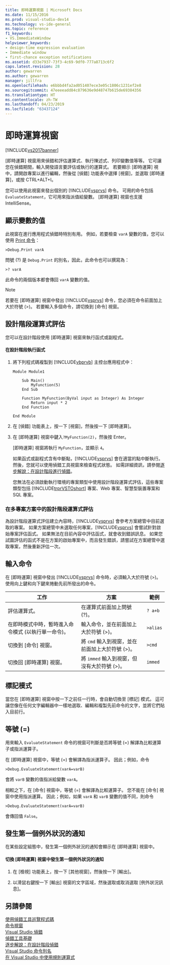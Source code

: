 ```yaml
---
title: 即時運算視窗 | Microsoft Docs
ms.date: 11/15/2016
ms.prod: visual-studio-dev14
ms.technology: vs-ide-general
ms.topic: reference
f1_keywords:
- VS.ImmediateWindow
helpviewer_keywords:
- design-time expression evaluation
- Immediate window
- first-chance exception notifications
ms.assetid: d33e7937-73f3-4c69-9df0-777a8713c6f2
caps.latest.revision: 28
author: gewarren
ms.author: gewarren
manager: jillfra
ms.openlocfilehash: e6bbbd4fa2ad051407ece3e05c1806c1231ef2e8
ms.sourcegitcommit: 47eeeeadd84c879636e9d48747b615de69384356
ms.translationtype: HT
ms.contentlocale: zh-TW
ms.lasthandoff: 04/23/2019
ms.locfileid: "63437124"
---
```

# <a name="immediate-window"></a>即時運算視窗
[!INCLUDE[vs2017banner](../../includes/vs2017banner.md)]

[即時運算] 視窗用來偵錯和評估運算式、執行陳述式、列印變數值等等。 它可讓您在偵錯期間，輸入開發語言要評估或執行的運算式。 若要顯示 [即時運算] 視中，請開啟專案以進行編輯，然後從 [偵錯] 功能表中選擇 [視窗]，並選取 [即時運算]，或按 CTRL+ALT+I。  
  
 您可以使用此視窗來發出個別的 [!INCLUDE[vsprvs](../../includes/vsprvs-md.md)] 命令。 可用的命令包括 `EvaluateStatement`，它可用來指派值給變數。 [即時運算] 視窗也支援 IntelliSense。  
  
## <a name="displaying-the-values-of-variables"></a>顯示變數的值  
 此視窗在進行應用程式偵錯時特別有用。 例如，若要檢查 `varA` 變數的值，您可以使用 [Print 命令](../../ide/reference/print-command.md)：  
  
```  
>Debug.Print varA  
```  
  
 問號 (?) 是 `Debug.Print` 的別名，因此，此命令也可以撰寫為：  
  
```  
>? varA  
```  
  
 此命令的兩個版本都會傳回 `varA` 變數的值。  
  
> [!NOTE]
> 若要在 [即時運算] 視窗中發出 [!INCLUDE[vsprvs](../../includes/vsprvs-md.md)] 命令，您必須在命令前面加上大於符號 (>)。 若要輸入多個命令，請切換到 [命令] 視窗。  
  
## <a name="design-time-expression-evaluation"></a>設計階段運算式評估  
 您可以在設計階段使用 [即時運算] 視窗來執行函式或副程式。  
  
#### <a name="to-execute-a-function-at-design-time"></a>在設計階段執行函式  
  
1. 將下列程式碼複製到 [!INCLUDE[vbprvb](../../includes/vbprvb-md.md)] 主控台應用程式中：  
  
   ```  
   Module Module1  
  
       Sub Main()  
           MyFunction(5)  
       End Sub  
  
       Function MyFunction(ByVal input as Integer) As Integer  
           Return input * 2  
       End Function  
  
   End Module  
   ```  
  
2. 在 [偵錯] 功能表上，按一下 [視窗]，然後按一下 [即時運算]。  
  
3. 在 [即時運算] 視窗中鍵入`?MyFunction(2)`，然後按 Enter。  
  
    [即時運算] 視窗將執行 `MyFunction`，並顯示 `4`。  
  
   如果函式或副程式含有中斷點，[!INCLUDE[vsprvs](../../includes/vsprvs-md.md)] 會在適當的點中斷執行。 然後，您就可以使用偵錯工具視窗來檢查程式狀態。 如需詳細資訊，請參閱[逐步解說：在設計階段進行偵錯](../../debugger/walkthrough-debugging-at-design-time.md)。  
  
   您無法在必須啟動執行環境的專案類型中使用設計階段運算式評估，這些專案類型包括 [!INCLUDE[trprVSTOshort](../../includes/trprvstoshort-md.md)] 專案、Web 專案、智慧型裝置專案和 SQL 專案。  
  
### <a name="design-time-expression-evaluation-in-multi-project-solutions"></a>在多專案方案中的設計階段運算式評估  
 為設計階段運算式評估建立內容時，[!INCLUDE[vsprvs](../../includes/vsprvs-md.md)] 會參考方案總管中目前選取的專案。 如果方案總管中未選取任何專案，[!INCLUDE[vsprvs](../../includes/vsprvs-md.md)] 會嘗試針對啟始專案評估函式。 如果無法在目前內容中評估函式，就會收到錯誤訊息。 如果您試圖評估的函式不是在方案的啟始專案中，而且發生錯誤，請嘗試在方案總管中選取專案，然後重新評估一次。  
  
## <a name="entering-commands"></a>輸入命令  
 在 [即時運算] 視窗中發出 [!INCLUDE[vsprvs](../../includes/vsprvs-md.md)] 命令時，必須輸入大於符號 (>)。 使用向上鍵和向下鍵來捲動先前所發出的命令。  
  
|工作|方案|範例|  
|----------|--------------|-------------|  
|評估運算式。|在運算式前面加上問號 (?)。|`? a+b`|  
|在即時模式中時，暫時進入命令模式 (以執行單一命令)。|輸入命令，並在前面加上大於符號 (>)。|`>alias`|  
|切換到 [命令] 視窗。|將 `cmd` 輸入到視窗，並在前面加上大於符號 (>)。|`>cmd`|  
|切換回 [即時運算] 視窗。|將 `immed` 輸入到視窗，但沒有大於符號 (>)。|`immed`|  
  
## <a name="mark-mode"></a>標記模式  
 當您在 [即時運算] 視窗中按一下之前任一行時，會自動切換至 [標記] 模式。 這可讓您像在任何文字編輯器中一樣地選取、編輯和複製先前命令的文字，並將它們貼入目前行。  
  
## <a name="the-equals--sign"></a>等號 (=)  
 用來輸入 `EvaluateStatement` 命令的視窗可判斷是否將等號 (=) 解譯為比較運算子或指派運算子。  
  
 在 [即時運算] 視窗中，等號 (=) 會解譯為指派運算子。 因此；例如，命令  
  
```  
>Debug.EvaluateStatement(varA=varB)  
```  
  
 會將 `varB` 變數的值指派給變數 `varA`。  
  
 相較之下，在 [命令] 視窗中，等號 (=) 會解譯為比較運算子。 您不能在 [命令] 視窗中使用指派運算。 因此；例如，如果 `varA` 和 `varB` 變數的值不同，則命令  
  
```  
>Debug.EvaluateStatement(varA=varB)  
```  
  
 會傳回值 `False`。  
  
## <a name="first-chance-exception-notifications"></a>發生第一個例外狀況的通知  
 在某些設定組態中，發生第一個例外狀況的通知會顯示在 [即時運算] 視窗中。  
  
#### <a name="to-toggle-first-chance-exception-notifications-in-the-immediate-window"></a>切換 [即時運算] 視窗中發生第一個例外狀況的通知  
  
1. 在 [檢視] 功能表上，按一下 [其他視窗]，然後按一下 [輸出]。  
  
2. 以滑鼠右鍵按一下 [輸出] 視窗的文字區域，然後選取或取消選取 [例外狀況訊息]。  
  
## <a name="see-also"></a>另請參閱  
 [使用偵錯工具巡覽程式碼](../../debugger/navigating-through-code-with-the-debugger.md)   
 [命令視窗](../../ide/reference/command-window.md)   
 [Visual Studio 偵錯](../../debugger/debugging-in-visual-studio.md)   
 [偵錯工具基礎](../../debugger/debugger-basics.md)   
 [逐步解說：在設計階段偵錯](../../debugger/walkthrough-debugging-at-design-time.md)   
 [Visual Studio 命令別名](../../ide/reference/visual-studio-command-aliases.md)   
 [在 Visual Studio 中使用規則運算式](../../ide/using-regular-expressions-in-visual-studio.md)
